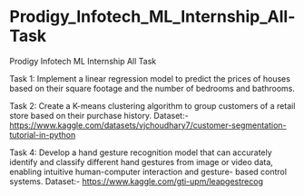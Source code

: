 # Prodigy_Infotech_ML_Internship_All-Task
Prodigy Infotech ML Internship All Task

Task 1: Implement a linear regression model to predict the prices of houses based on their square footage and the number of bedrooms and bathrooms.

Task 2: Create a K-means clustering algorithm to group customers of a retail store based on their purchase history.
Dataset:- https://www.kaggle.com/datasets/vjchoudhary7/customer-segmentation-tutorial-in-python

Task 4: Develop a hand gesture recognition model that can accurately identify and classify different hand gestures from image or video data, enabling intuitive human-computer interaction and gesture- based control systems.
Dataset:- https://www.kaggle.com/gti-upm/leapgestrecog